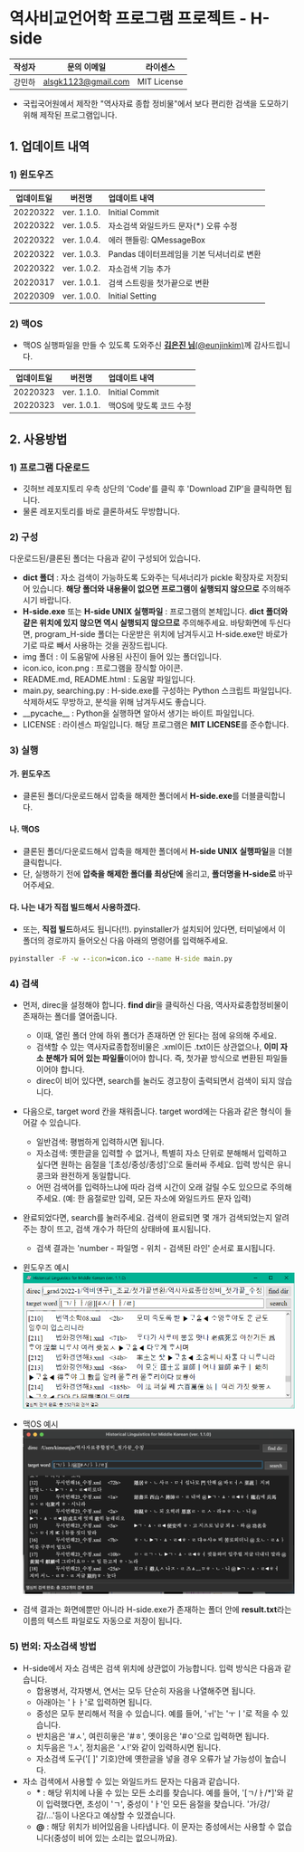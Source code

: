 # 역사비교언어학 프로그램 프로젝트 - H-side

|작성자|문의 이메일|라이센스|
|:--:|:---:|:---:|
|강민하|alsgk1123@gmail.com|MIT License|

- 국립국어원에서 제작한 "역사자료 종합 정비물"에서 보다 편리한 검색을 도모하기 위해 제작된 프로그램입니다.

## 1. 업데이트 내역
### 1) 윈도우즈
|업데이트일|버전명|업데이트 내역|
|:-------:|:---:|:----------|
|20220322|ver. 1.1.0.|Initial Commit|
|20220322|ver. 1.0.5.|자소검색 와일드카드 문자(*) 오류 수정|
|20220322|ver. 1.0.4.|에러 핸들링: QMessageBox|
|20220322|ver. 1.0.3.|Pandas 데이터프레임을 기본 딕셔너리로 변환|
|20220322|ver. 1.0.2.|자소검색 기능 추가|
|20220317|ver. 1.0.1.|검색 스트링을 첫가끝으로 변환|
|20220309|ver. 1.0.0.|Initial Setting|

### 2) 맥OS
- 맥OS 실행파일을 만들 수 있도록 도와주신 [**김은진 님**\(@eunjinkim\)](https://github.com/eunjiinkim)께 감사드립니다.

|업데이트일|버전명|업데이트 내역|
|:-------:|:---:|:----------|
|20220323|ver. 1.1.0.|Initial Commit|
|20220323|ver. 1.0.1.|맥OS에 맞도록 코드 수정|

## 2. 사용방법
### 1) 프로그램 다운로드
- 깃허브 레포지토리 우측 상단의 'Code'를 클릭 후 'Download ZIP'을 클릭하면 됩니다.
- 물론 레포지토리를 바로 클론하셔도 무방합니다.

### 2) 구성
다운로드된/클론된 폴더는 다음과 같이 구성되어 있습니다.
- **dict 폴더** : 자소 검색이 가능하도록 도와주는 딕셔너리가 pickle 확장자로 저장되어 있습니다. **해당 폴더와 내용물이 없으면 프로그램이 실행되지 않으므로** 주의해주시기 바랍니다.
- **H-side.exe** 또는 **H-side UNIX 실행파일** : 프로그램의 본체입니다. **dict 폴더와 같은 위치에 있지 않으면 역시 실행되지 않으므로** 주의해주세요. 바탕화면에 두신다면, program_H-side 폴더는 다운받은 위치에 남겨두시고 H-side.exe만 바로가기로 따로 빼서 사용하는 것을 권장드립니다.
- img 폴더 : 이 도움말에 사용된 사진이 들어 있는 폴더입니다.
- icon.ico, icon.png : 프로그램을 장식할 아이콘.
- README.md, README.html : 도움말 파일입니다.
- main.py, searching.py : H-side.exe를 구성하는 Python 스크립트 파일입니다. 삭제하셔도 무방하고, 분석을 위해 남겨두셔도 좋습니다.
- \_\_pycache__ : Python을 실행하면 알아서 생기는 바이트 파일입니다.
- LICENSE : 라이센스 파일입니다. 해당 프로그램은 **MIT LICENSE**를 준수합니다.

### 3) 실행
#### 가. 윈도우즈
- 클론된 폴더/다운로드해서 압축을 해제한 폴더에서 **H-side.exe**를 더블클릭합니다.

#### 나. 맥OS
- 클론된 폴더/다운로드해서 압축을 해제한 폴더에서 **H-side UNIX 실행파일**을 더블클릭합니다.
- 단, 실행하기 전에 **압축을 해제한 폴더를 최상단에** 올리고, **폴더명을 H-side로** 바꾸어주세요.

#### 다. 나는 내가 직접 빌드해서 사용하겠다.
- 또는, **직접 빌드**하셔도 됩니다(!!). pyinstaller가 설치되어 있다면, 터미널에서 이 폴더의 경로까지 들어오신 다음 아래의 명령어를 입력해주세요.
```cmd
pyinstaller -F -w --icon=icon.ico --name H-side main.py
```

### 4) 검색
- 먼저, direc을 설정해야 합니다. **find dir**을 클릭하신 다음, 역사자료종합정비물이 존재하는 폴더를 열어줍니다.
  - 이때, 열린 폴더 안에 하위 폴더가 존재하면 안 된다는 점에 유의해 주세요.
  - 검색할 수 있는 역사자료종합정비물은 .xml이든 .txt이든 상관없으나, **이미 자소 분해가 되어 있는 파일들**이어야 합니다. 즉, 첫가끝 방식으로 변환된 파일들이어야 합니다.
  - direc이 비어 있다면, search를 눌러도 경고창이 출력되면서 검색이 되지 않습니다.

- 다음으로, target word 칸을 채워줍니다. target word에는 다음과 같은 형식이 들어갈 수 있습니다.
  - 일반검색: 평범하게 입력하시면 됩니다.
  - 자소검색: 옛한글을 입력할 수 없거나, 특별히 자소 단위로 분해해서 입력하고 싶다면 원하는 음절을 '\[초성/중성/종성\]'으로 둘러싸 주세요. 입력 방식은 유니콩크와 완전하게 동일합니다.
  - 어떤 검색어를 입력하느냐에 따라 검색 시간이 오래 걸릴 수도 있으므로 주의해주세요. (예: 한 음절로만 입력, 모든 자소에 와일드카드 문자 입력)

- 완료되었다면, search를 눌러주세요. 검색이 완료되면 몇 개가 검색되었는지 알려주는 창이 뜨고, 검색 개수가 하단의 상태바에 표시됩니다.
  - 검색 결과는 'number - 파일명 - 위치 - 검색된 라인' 순서로 표시됩니다.

- 윈도우즈 예시
![figure1](img/figure1.png)

- 맥OS 예시
![figure2](img/figure2.png)

- 검색 결과는 화면에뿐만 아니라 H-side.exe가 존재하는 폴더 안에 **result.txt**라는 이름의 텍스트 파일로도 자동으로 저장이 됩니다.

### 5) 번외: 자소검색 방법
- H-side에서 자소 검색은 검색 위치에 상관없이 가능합니다. 입력 방식은 다음과 같습니다.
  - 합용병서, 각자병서, 연서는 모두 단순히 자음을 나열해주면 됩니다.
  - 아래아는 'ㅏㅏ'로 입력하면 됩니다.
  - 중성은 모두 분리해서 적을 수 있습니다. 예를 들어, 'ㅟ'는 'ㅜㅣ'로 적을 수 있습니다.
  - 반치음은 '#ㅅ', 여린히읗은 '#ㅎ', 옛이응은 '#ㅇ'으로 입력하면 됩니다.
  - 치두음은 '!ㅅ', 정치음은 'ㅅ!'와 같이 입력하시면 됩니다.
  - 자소검색 도구('[  ]' 기호)안에 옛한글을 넣을 경우 오류가 날 가능성이 높습니다.
- 자소 검색에서 사용할 수 있는 와일드카드 문자는 다음과 같습니다.
  - **\*** : 해당 위치에 나올 수 있는 모든 소리를 찾습니다. 예를 들어, '[ㄱ/ㅏ/*]'와 같이 입력했다면, 초성이 'ㄱ', 중성이 'ㅏ'인 모든 음절을 찾습니다. '가/강/감/...'등이 나온다고 예상할 수 있겠습니다.
  - **@** : 해당 위치가 비어있음을 나타냅니다. 이 문자는 중성에서는 사용할 수 없습니다(중성이 비어 있는 소리는 없으니까요).